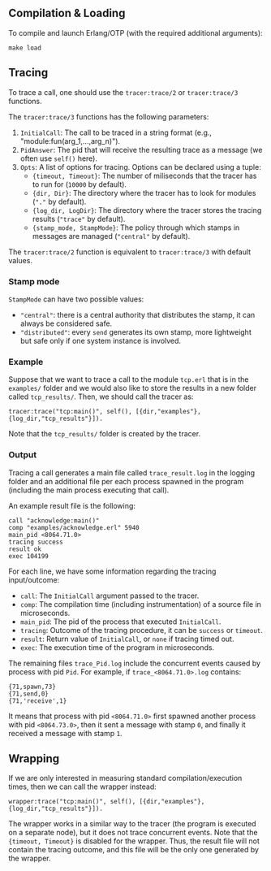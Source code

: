 ## Compilation & Loading

To compile and launch Erlang/OTP (with the required additional arguments):

```
make load
```

## Tracing

To trace a call, one should use the `tracer:trace/2` or `tracer:trace/3` functions.

The `tracer:trace/3` functions has the following parameters:
 1. `InitialCall`: The call to be traced in a string format (e.g., "module:fun(arg_1,...,arg_n)").
 2. `PidAnswer`: The pid that will receive the resulting trace as a message (we often use `self()` here).
 3. `Opts`: A list of options for tracing. Options can be declared using a tuple:
    * `{timeout, Timeout}`: The number of miliseconds that the tracer has to run for (`10000` by default).
    * `{dir, Dir}`: The directory where the tracer has to look for modules (`"."` by default).
    * `{log_dir, LogDir}`: The directory where the tracer stores the tracing results (`"trace"` by default).
    * `{stamp_mode, StampMode}`: The policy through which stamps in messages are managed (`"central"` by default).

The `tracer:trace/2` function is equivalent to `tracer:trace/3` with default values.

### Stamp mode

`StampMode` can have two possible values:
+ `"central"`: there is a central authority that distributes the stamp, it can always be considered safe.
+ `"distributed"`: every `send` generates its own stamp, more lightweight but safe only if one system instance is involved.

### Example
Suppose that we want to trace a call to the module `tcp.erl` that is in the `examples/` folder and we would also like to store the results in a new folder called `tcp_results/`. Then, we should call the tracer as:
```
tracer:trace("tcp:main()", self(), [{dir,"examples"},{log_dir,"tcp_results"}]).
```

Note that the `tcp_results/` folder is created by the tracer.

### Output
Tracing a call generates a main file called `trace_result.log` in the logging folder and an additional file per each process spawned in the program (including the main process executing that call).

An example result file is the following:
```
call "acknowledge:main()"
comp "examples/acknowledge.erl" 5940
main_pid <8064.71.0>
tracing success
result ok
exec 104199
```

For each line, we have some information regarding the tracing input/outcome:
 * `call`: The `InitialCall` argument passed to the tracer.
 * `comp`: The compilation time (including instrumentation) of a source file in microseconds.
 * `main_pid`: The pid of the process that executed `InitialCall`.
 * `tracing`: Outcome of the tracing procedure, it can be `success` or `timeout`.
 * `result`: Return value of `InitialCall`, or `none` if tracing timed out.
 * `exec`: The execution time of the program in microseconds.

The remaining files `trace_Pid.log` include the concurrent events caused by process with pid `Pid`. For example, if `trace_<8064.71.0>.log` contains:
```
{71,spawn,73}
{71,send,0}
{71,'receive',1}
```
It means that process with pid `<8064.71.0>` first spawned another process with pid `<8064.73.0>`, then it sent a message with stamp `0`, and finally it received a message with stamp `1`.

## Wrapping

If we are only interested in measuring standard compilation/execution times, then we can call the wrapper instead:
```
wrapper:trace("tcp:main()", self(), [{dir,"examples"},{log_dir,"tcp_results"}]).
```

The wrapper works in a similar way to the tracer (the program is executed on a separate node), but it does not trace concurrent events.
Note that the `{timeout, Timeout}` is disabled for the wrapper. Thus, the result file will not contain the tracing outcome, and this file will be the only one generated by the wrapper.
